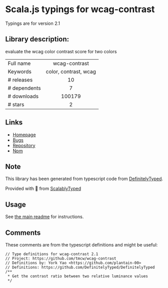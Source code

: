 
# Scala.js typings for wcag-contrast

Typings are for version 2.1

## Library description:
evaluate the wcag color contrast score for two colors

|                    |                 |
| ------------------ | :-------------: |
| Full name          | wcag-contrast |
| Keywords           | color, contrast, wcag |
| # releases         | 10 |
| # dependents       | 7 |
| # downloads        | 100179 |
| # stars            | 2 |

## Links
- [Homepage](https://github.com/tmcw/wcag-contrast#readme)
- [Bugs](https://github.com/tmcw/wcag-contrast/issues)
- [Repository](https://github.com/tmcw/wcag-contrast)
- [Npm](https://www.npmjs.com/package/wcag-contrast)
    


## Note
This library has been generated from typescript code from [DefinitelyTyped](https://definitelytyped.org).

Provided with :purple_heart: from [ScalablyTyped](https://github.com/oyvindberg/ScalablyTyped)

## Usage
See [the main readme](../../readme.md) for instructions.

## Comments

These comments are from the typescript definitions and might be useful:
```
// Type definitions for wcag-contrast 2.1
// Project: https://github.com/tmcw/wcag-contrast
// Definitions by: York Yao <https://github.com/plantain-00>
// Definitions: https://github.com/DefinitelyTyped/DefinitelyTyped
/**
 * Get the contrast ratio between two relative luminance values
 */

```

